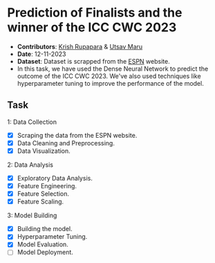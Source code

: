 # Prediction of Finalists and the winner of the ICC CWC 2023

- **Contributors**: [Krish Rupapara](https://github.com/KrishRupapara) & [Utsav Maru](https://github.com/utsavmaru)
- **Date**: 12-11-2023
- **Dataset**: Dataset is scrapped from the [ESPN](https://www.espncricinfo.com/) website.
- In this task, we have used the Dense Neural Network to predict the outcome of the ICC CWC 2023. We've also used techniques like hyperparameter tuning to improve the performance of the model.

## Task

1: Data Collection

- [x] Scraping the data from the ESPN website.
- [x] Data Cleaning and Preprocessing.
- [x] Data Visualization.

2: Data Analysis

- [x] Exploratory Data Analysis.
- [x] Feature Engineering.
- [x] Feature Selection.
- [x] Feature Scaling.

3: Model Building

- [x] Building the model.
- [x] Hyperparameter Tuning.
- [x] Model Evaluation.
- [ ] Model Deployment.
